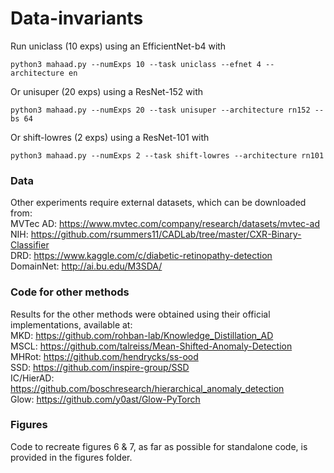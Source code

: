 # Data-invariants

Run uniclass (10 exps) using an EfficientNet-b4 with
```
python3 mahaad.py --numExps 10 --task uniclass --efnet 4 --architecture en
```
Or unisuper (20 exps) using a ResNet-152 with
```
python3 mahaad.py --numExps 20 --task unisuper --architecture rn152 --bs 64
```
Or shift-lowres (2 exps) using a ResNet-101 with
```
python3 mahaad.py --numExps 2 --task shift-lowres --architecture rn101
```

### Data
Other experiments require external datasets, which can be downloaded from: <br>
MVTec AD: https://www.mvtec.com/company/research/datasets/mvtec-ad <br>
NIH: https://github.com/rsummers11/CADLab/tree/master/CXR-Binary-Classifier <br>
DRD: https://www.kaggle.com/c/diabetic-retinopathy-detection <br>
DomainNet: http://ai.bu.edu/M3SDA/ <br>

### Code for other methods
Results for the other methods were obtained using their official implementations, available at: <br>
MKD: https://github.com/rohban-lab/Knowledge_Distillation_AD  <br>
MSCL: https://github.com/talreiss/Mean-Shifted-Anomaly-Detection <br>
MHRot: https://github.com/hendrycks/ss-ood <br>
SSD: https://github.com/inspire-group/SSD <br>
IC/HierAD: https://github.com/boschresearch/hierarchical_anomaly_detection <br>
Glow: https://github.com/y0ast/Glow-PyTorch <br>

### Figures
Code to recreate figures 6 & 7, as far as possible for standalone code, is provided in the figures folder.
